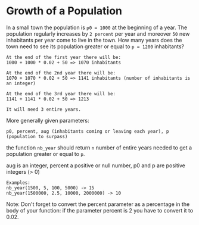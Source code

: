 # Growth of a Population

In a small town the population is `p0 = 1000` at the beginning of a year. The population regularly increases by `2 percent` per year and moreover `50` new inhabitants per year come to live in the town. How many years does the town need to see its population greater or equal to `p = 1200` inhabitants?

```
At the end of the first year there will be: 
1000 + 1000 * 0.02 + 50 => 1070 inhabitants

At the end of the 2nd year there will be: 
1070 + 1070 * 0.02 + 50 => 1141 inhabitants (number of inhabitants is an integer)

At the end of the 3rd year there will be:
1141 + 1141 * 0.02 + 50 => 1213

It will need 3 entire years.
```

More generally given parameters:

`p0, percent, aug (inhabitants coming or leaving each year), p (population to surpass)`

the function `nb_year` should return `n` number of entire years needed to get a population greater or equal to `p`.

aug is an integer, percent a positive or null number, p0 and p are positive integers (> 0)

```
Examples:
nb_year(1500, 5, 100, 5000) -> 15
nb_year(1500000, 2.5, 10000, 2000000) -> 10
```
Note: Don't forget to convert the percent parameter as a percentage in the body of your function: if the parameter percent is 2 you have to convert it to 0.02.
